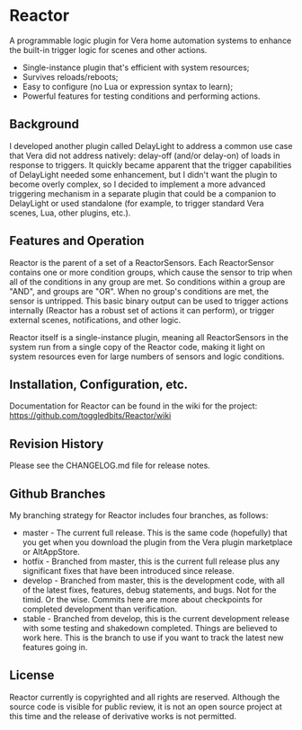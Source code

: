 # Reactor #
A programmable logic plugin for Vera home automation systems to enhance the built-in trigger logic
for scenes and other actions.

* Single-instance plugin that's efficient with system resources;
* Survives reloads/reboots;
* Easy to configure (no Lua or expression syntax to learn);
* Powerful features for testing conditions and performing actions.

## Background ##
I developed another plugin called DelayLight to address a common use case that
Vera did not address natively: delay-off (and/or delay-on) of loads in response
to triggers. It quickly became apparent that the trigger capabilities of DelayLight
needed some enhancement, but I didn't want the plugin to become overly complex,
so I decided to implement a more advanced triggering mechanism in a separate
plugin that could be a companion to DelayLight or used standalone (for example, to
trigger standard Vera scenes, Lua, other plugins, etc.).

## Features and Operation ##

Reactor is the parent of a set of a ReactorSensors. Each ReactorSensor contains 
one or more condition groups, which cause the sensor to trip when all of the 
conditions in any group are met. So conditions within a group are "AND", and
groups are "OR". When no group's conditions are met, the
sensor is untripped. This basic binary output can be used to trigger actions
internally (Reactor has a robust set of actions it can perform), or trigger
external scenes, notifications, and other logic.

Reactor itself is a single-instance plugin, meaning all ReactorSensors in the system
run from a single copy of the Reactor code, making it light on system resources even
for large numbers of sensors and logic conditions.

## Installation, Configuration, etc. ##

Documentation for Reactor can be found in the wiki for the project: https://github.com/toggledbits/Reactor/wiki

## Revision History ##

Please see the CHANGELOG.md file for release notes.

## Github Branches

My branching strategy for Reactor includes four branches, as follows:
* master - The current full release. This is the same code (hopefully) that you get when you download the plugin from the Vera plugin marketplace or AltAppStore.
* hotfix - Branched from master, this is the current full release plus any significant fixes that have been introduced since release.
* develop - Branched from master, this is the development code, with all of the latest fixes, features, debug statements, and bugs. Not for the timid. Or the wise. Commits here are more about checkpoints for completed development than verification.
* stable - Branched from develop, this is the current development release with some testing and shakedown completed. Things are believed to work here. This is the branch to use if you want to track the latest new features going in.

## License ##

Reactor currently is copyrighted and all rights are reserved. Although the source code is visible for public
review, it is not an open source project at this time and the release of derivative works is not permitted.